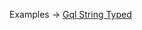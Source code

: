 <p class="ExampleLinks">Examples <span class="ExampleLinksTitleSeparator">-></span> <a href="../../examples/gql/gql_gql-string_gql-typed__gql-string-typed">Gql String Typed</a></p>
